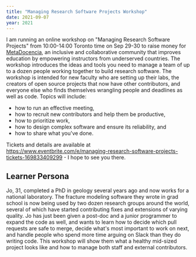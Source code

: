 ```yaml
---
title: "Managing Research Software Projects Workshop"
date: 2021-09-07
year: 2021
---
```


I am running an online workshop on "Managing Research Software Projects" from 10:00-14:00 Toronto time on Sep 29-30 to raise money for [MetaDocencia](https://www.metadocencia.org/), an inclusive and collaborative community that improves education by empowering instructors from underserved countries. The workshop introduces the ideas and tools you need to manage a team of up to a dozen people working together to build research software. The workshop is intended for new faculty who are setting up their labs, the creators of open source projects that now have other contributors, and everyone else who finds themselves wrangling people and deadlines as well as code. Topics will include:

- how to run an effective meeting,
- how to recruit new contributors and help them be productive,
- how to prioritize work,
- how to design complex software and ensure its reliability, and
- how to share what you've done.

Tickets and details are available at <https://www.eventbrite.com/e/managing-research-software-projects-tickets-169833409299> - I hope to see you there.

## Learner Persona

Jo, 31, completed a PhD in geology several years ago and now works for a national laboratory.
The fracture modeling software they wrote in grad school is now being used by two dozen research groups around the world,
several of which have started contributing fixes and extensions of varying quality.
Jo has just been given a post-doc and a junior programmer to expand the code as well,
and wants to learn how to decide which pull requests are safe to merge,
decide what's most important to work on next,
and handle people who spend more time arguing on Slack than they do writing code.
This workshop will show them what a healthy mid-sized project looks like
and how to manage both staff and external contributors.
